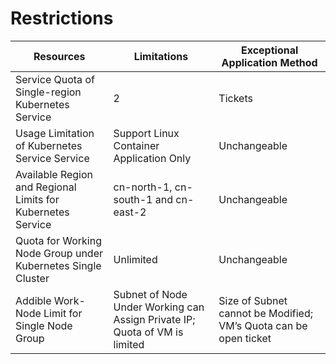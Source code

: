 

# Restrictions

| Resources | Limitations | Exceptional Application Method |
| --- | --- | --- |
| Service Quota of Single-region Kubernetes Service | 2 | Tickets|
| Usage Limitation of Kubernetes Service Service | Support Linux Container Application Only | Unchangeable |
| Available Region and Regional Limits for Kubernetes Service | cn-north-1, cn-south-1 and cn-east-2 | Unchangeable |
| Quota for Working Node Group under Kubernetes Single Cluster | Unlimited 	 | Unchangeable |
|   Addible Work-Node Limit for Single Node Group	  | Subnet of Node Under Working can Assign Private IP; Quota of VM is limited	    |  Size of Subnet cannot be Modified; VM’s Quota can be open ticket   |

 
